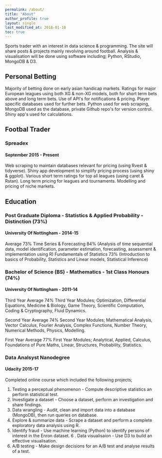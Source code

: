 ```yaml
---
permalink: /about/
title: "About"
author_profile: true
layout: single
last_modified_at: 2018-01-10
toc: true
---
```

Sports trader with an interest in data science & programming.  The site will share posts & projects mainly revolving around football.
Analysis & visualisation will be done using software including;
Python, RStudio, MongoDB & D3.

## Personal Betting
Majority of betting done on early asian handicap markets.
Ratings for major European leagues using both XG & non-XG models, both for short term bets above and long term bets.
Use of API's for notifications & pricing.
Player specific databases used for further bets.
Python used for web scraping, MongoDB used as the database, private Github repo's for version control.
Shiny app's used for calculations. 

## Footbal Trader
### Spreadex
#### September 2015 - Present
Web scraping to maintain databases relevant for pricing (using Rvest & tidyverse).
Shiny app development to simplify pricing process (using shiny & ggplot).
Various short term ratings for top all leagues (using caret & Rstan).
Long term pricing for leagues and tournaments.
Modelling and pricing of niche markets.

## Education
### Post Graduate Diploma - Statistics & Applied Probability - Distinction (73%)
#### University Of Nottingham - 2014-15
Average 73%
Time Series & Forecasting 84% (Analysis of time sequential data, model identification, parameter estimation, forecasting, assessment & implementation using R)
Fundamentals of Statistics 73% (Introduction to basics of Probability, Statistics and Linear models, Statistical Inference)

### Bachelor of Science (BS) - Mathematics - 1st Class Honours (74%)
#### University Of Nottingham - 2011-14
Third Year Average 74%
Third Year Modules; Optimization, Differential Equations, Medicine & Biology, Game Theory, Scientific Computation, Coding & Cryptography, Fluid Dynamics.

Second Year Average 74%
Second Year Modules; Mathematical Analysis, Vector Calculus, Fourier Analysis, Complex Functions, Number Theory, Numerical Methods, Physics, Modelling.

First Year Average 77%
First Year Modules; Analytical, Applied, Calculus, Foundations of Pure Maths, Linear, Structures, Probability, Statistics.

### Data Analsyst Nanodegree
#### Udacity 2015-17
Completed online course which included the following projects;
1. Testing a perceptual phenomenon - Compute descriptive statistics an perform statistical test.
2. Investigate a dataset - Choose a dataset, perform an investigation and share findings.
3. Data wrangling - Audit, clean and import data into a database (MongoDB), then run queries on database.
4. Explore & summarize data - Scrape a dataset and perform a complete exploratory data analysis using R.
5. Identify fraud - Use machine learning (Python) to identify persons of interest in the Enron dataset.
6 . Data visualisaion - Use D3 to build an effective visualisation.
7. A/B testing - Make design decisions for an A/B test and analyse results of a test.
